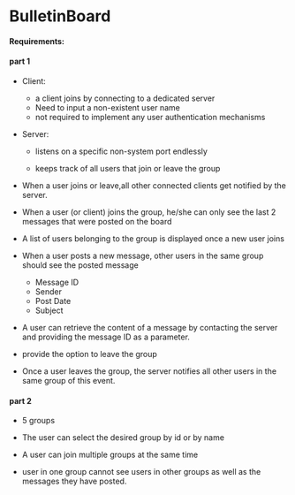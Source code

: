 # BulletinBoard

#### Requirements:

#### part 1

- Client:
  - a client joins by connecting to a dedicated server
  - Need to input a non-existent user name
  - not required to implement any user authentication mechanisms

- Server:

  - listens on a specific non-system port endlessly

  - keeps track of all users that join or leave the group

- When a user joins or leave,all other connected clients get notified by the server.

-  When a user (or client) joins the group, he/she can only see the last 2 messages that were posted on the board
-  A list of users belonging to the group is displayed once a new user joins

- When a user posts a new message, other users in the same group should see the posted message
  - Message ID
  - Sender
  - Post Date
  - Subject
- A user can retrieve the content of a message by contacting the server and providing the message ID as a parameter.
- provide the option to leave the group
- Once a user leaves the group, the server notifies all other users in the same group of this event.

#### part 2

- 5 groups

- The user can select the desired group by id or by name

- A user can join multiple groups at the same time

- user in one group cannot see users in other groups as well as the messages they have posted.